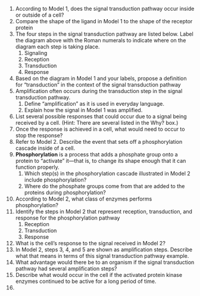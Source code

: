 1. According to Model 1, does the signal transduction pathway occur inside or outside of a cell?
2. Compare the shape of the ligand in Model 1 to the shape of the receptor protein
3. The four steps in the signal transduction pathway are listed below. Label the diagram above with the Roman numerals to indicate where on the diagram each step is taking place.
	1. Signaling
	2. Reception
	3. Transduction
	4. Response
4. Based on the diagram in Model 1 and your labels, propose a definition for “transduction” in the context of the signal transduction pathway
5. Amplification often occurs during the transduction step in the signal transduction pathway.
	1. Define “amplification” as it is used in everyday language.
	2. Explain how the signal in Model 1 was amplified.
6. List several possible responses that could occur due to a signal being received by a cell. (Hint: There are several listed in the Why? box.)
7. Once the response is achieved in a cell, what would need to occur to stop the response?
8. Refer to Model 2. Describe the event that sets off a phosphorylation cascade inside of a cell.
9. **Phosphorylation** is a process that adds a phosphate group onto a protein to “activate” it—that is, to change its shape enough that it can function properly.
	1. Which step(s) in the phosphorylation cascade illustrated in Model 2 include phosphorylation?
	2. Where do the phosphate groups come from that are added to the proteins during phosphorylation?
10. According to Model 2, what class of enzymes performs phosphorylation?
11. Identify the steps in Model 2 that represent reception, transduction, and response for the phosphorylation pathway
	1. Reception
	2. Transduction
	3. Response
12. What is the cell’s response to the signal received in Model 2?
13. In Model 2, steps 3, 4, and 5 are shown as amplification steps. Describe what that means in terms of this signal transduction pathway example.
14. What advantage would there be to an organism if the signal transduction pathway had several amplification steps?
15. Describe what would occur in the cell if the activated protein kinase enzymes continued to be active for a long period of time.
16. 